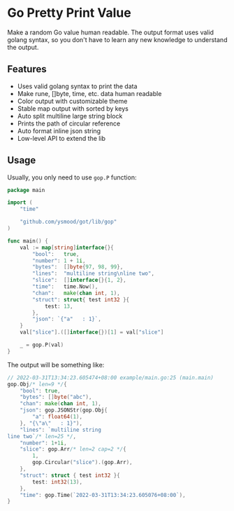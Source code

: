 # Go Pretty Print Value

Make a random Go value human readable. The output format uses valid golang syntax, so you don't have to learn any new knowledge to understand the output.

## Features

- Uses valid golang syntax to print the data
- Make rune, []byte, time, etc. data human readable
- Color output with customizable theme
- Stable map output with sorted by keys
- Auto split multiline large string block
- Prints the path of circular reference
- Auto format inline json string
- Low-level API to extend the lib

## Usage

Usually, you only need to use `gop.P` function:

```go
package main

import (
    "time"

    "github.com/ysmood/got/lib/gop"
)

func main() {
    val := map[string]interface{}{
        "bool":   true,
        "number": 1 + 1i,
        "bytes":  []byte{97, 98, 99},
        "lines":  "multiline string\nline two",
        "slice":  []interface{}{1, 2},
        "time":   time.Now(),
        "chan":   make(chan int, 1),
        "struct": struct{ test int32 }{
            test: 13,
        },
        "json": `{"a"   : 1}`,
    }
    val["slice"].([]interface{})[1] = val["slice"]

    _ = gop.P(val)
}
```

The output will be something like:

```go
// 2022-03-31T13:34:23.605474+08:00 example/main.go:25 (main.main)
gop.Obj/* len=9 */{
    "bool": true,
    "bytes": []byte("abc"),
    "chan": make(chan int, 1),
    "json": gop.JSONStr(gop.Obj{
        "a": float64(1),
    }, "{\"a\"   : 1}"),
    "lines": `multiline string
line two`/* len=25 */,
    "number": 1+1i,
    "slice": gop.Arr/* len=2 cap=2 */{
        1,
        gop.Circular("slice").(gop.Arr),
    },
    "struct": struct { test int32 }{
        test: int32(13),
    },
    "time": gop.Time(`2022-03-31T13:34:23.605076+08:00`),
}
```
